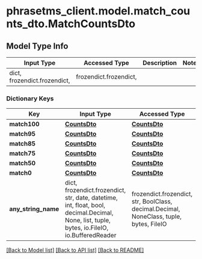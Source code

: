 # phrasetms_client.model.match_counts_dto.MatchCountsDto

## Model Type Info

| Input Type                   | Accessed Type          | Description | Notes |
| ---------------------------- | ---------------------- | ----------- | ----- |
| dict, frozendict.frozendict, | frozendict.frozendict, |             |

### Dictionary Keys

| Key                 | Input Type                                                                                                                                  | Accessed Type                                                                           | Description                                                        | Notes      |
| ------------------- | ------------------------------------------------------------------------------------------------------------------------------------------- | --------------------------------------------------------------------------------------- | ------------------------------------------------------------------ | ---------- |
| **match100**        | [**CountsDto**](CountsDto.md)                                                                                                               | [**CountsDto**](CountsDto.md)                                                           |                                                                    | [optional] |
| **match95**         | [**CountsDto**](CountsDto.md)                                                                                                               | [**CountsDto**](CountsDto.md)                                                           |                                                                    | [optional] |
| **match85**         | [**CountsDto**](CountsDto.md)                                                                                                               | [**CountsDto**](CountsDto.md)                                                           |                                                                    | [optional] |
| **match75**         | [**CountsDto**](CountsDto.md)                                                                                                               | [**CountsDto**](CountsDto.md)                                                           |                                                                    | [optional] |
| **match50**         | [**CountsDto**](CountsDto.md)                                                                                                               | [**CountsDto**](CountsDto.md)                                                           |                                                                    | [optional] |
| **match0**          | [**CountsDto**](CountsDto.md)                                                                                                               | [**CountsDto**](CountsDto.md)                                                           |                                                                    | [optional] |
| **any_string_name** | dict, frozendict.frozendict, str, date, datetime, int, float, bool, decimal.Decimal, None, list, tuple, bytes, io.FileIO, io.BufferedReader | frozendict.frozendict, str, BoolClass, decimal.Decimal, NoneClass, tuple, bytes, FileIO | any string name can be used but the value must be the correct type | [optional] |

[[Back to Model list]](../../README.md#documentation-for-models) [[Back to API list]](../../README.md#documentation-for-api-endpoints) [[Back to README]](../../README.md)
